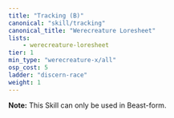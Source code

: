 ```yaml
---
title: "Tracking (B)"
canonical: "skill/tracking"
canonical_title: "Werecreature Loresheet"
lists:
    - werecreature-loresheet
tier: 1
min_type: "werecreature-x/all"
osp_cost: 5
ladder: "discern-race"
weight: 1
---
```

**Note:** This Skill can only be used in Beast-form.